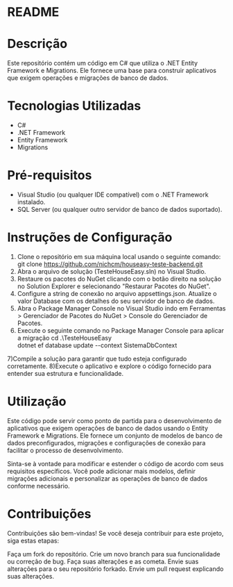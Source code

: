 # README

# Descrição
Este repositório contém um código em C# que utiliza o .NET Entity Framework e Migrations. Ele fornece uma base para construir aplicativos que exigem operações e migrações de banco de dados.

# Tecnologias Utilizadas
- C#
- .NET Framework
- Entity Framework
- Migrations

# Pré-requisitos
- Visual Studio (ou qualquer IDE compatível) com o .NET Framework instalado.
- SQL Server (ou qualquer outro servidor de banco de dados suportado).

# Instruções de Configuração
1) Clone o repositório em sua máquina local usando o seguinte comando:
  git clone https://github.com/nichcm/houseasy-teste-backend.git
2) Abra o arquivo de solução (TesteHouseEasy.sln) no Visual Studio.
3) Restaure os pacotes do NuGet clicando com o botão direito na solução no Solution Explorer e selecionando "Restaurar Pacotes do NuGet".
4) Configure a string de conexão no arquivo appsettings.json. Atualize o valor Database com os detalhes do seu servidor de banco de dados.
5) Abra o Package Manager Console no Visual Studio indo em Ferramentas > Gerenciador de Pacotes do NuGet > Console do Gerenciador de Pacotes.
6) Execute o seguinte comando no Package Manager Console para aplicar a migração 
    cd .\TesteHouseEasy\
    dotnet ef database update --context SistemaDbContext
    
7)Compile a solução para garantir que tudo esteja configurado corretamente.
8)Execute o aplicativo e explore o código fornecido para entender sua estrutura e funcionalidade.


# Utilização
Este código pode servir como ponto de partida para o desenvolvimento de aplicativos que exigem operações de banco de dados usando o Entity Framework e Migrations. Ele fornece um conjunto de modelos de banco de dados preconfigurados, migrações e configurações de conexão para facilitar o processo de desenvolvimento.

Sinta-se à vontade para modificar e estender o código de acordo com seus requisitos específicos. Você pode adicionar mais modelos, definir migrações adicionais e personalizar as operações de banco de dados conforme necessário.

# Contribuições
Contribuições são bem-vindas! Se você deseja contribuir para este projeto, siga estas etapas:

Faça um fork do repositório.
Crie um novo branch para sua funcionalidade ou correção de bug.
Faça suas alterações e as cometa.
Envie suas alterações para o seu repositório forkado.
Envie um pull request explicando suas alterações.
        
